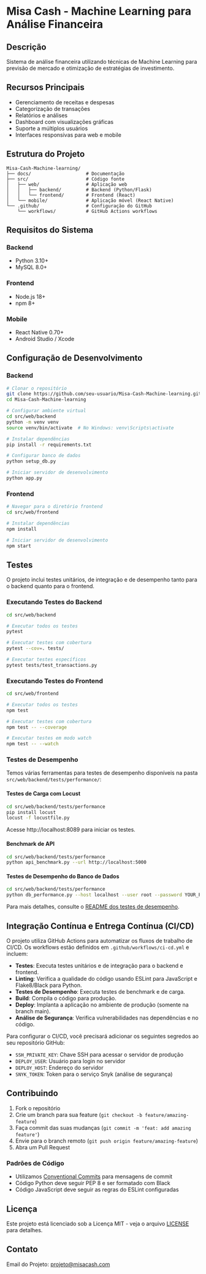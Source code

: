 # Misa Cash - Machine Learning para Análise Financeira

## Descrição
Sistema de análise financeira utilizando técnicas de Machine Learning para previsão de mercado e otimização de estratégias de investimento.

## Recursos Principais

- Gerenciamento de receitas e despesas
- Categorização de transações
- Relatórios e análises
- Dashboard com visualizações gráficas
- Suporte a múltiplos usuários
- Interfaces responsivas para web e mobile

## Estrutura do Projeto

```
Misa-Cash-Machine-learning/
├── docs/                    # Documentação
├── src/                     # Código fonte
│   ├── web/                 # Aplicação web
│   │   ├── backend/         # Backend (Python/Flask)
│   │   └── frontend/        # Frontend (React)
│   └── mobile/              # Aplicação móvel (React Native)
└── .github/                 # Configuração do GitHub
    └── workflows/           # GitHub Actions workflows
```

## Requisitos do Sistema

### Backend
- Python 3.10+
- MySQL 8.0+

### Frontend
- Node.js 18+
- npm 8+

### Mobile
- React Native 0.70+
- Android Studio / Xcode

## Configuração de Desenvolvimento

### Backend

```bash
# Clonar o repositório
git clone https://github.com/seu-usuario/Misa-Cash-Machine-learning.git
cd Misa-Cash-Machine-learning

# Configurar ambiente virtual
cd src/web/backend
python -m venv venv
source venv/bin/activate  # No Windows: venv\Scripts\activate

# Instalar dependências
pip install -r requirements.txt

# Configurar banco de dados
python setup_db.py

# Iniciar servidor de desenvolvimento
python app.py
```

### Frontend

```bash
# Navegar para o diretório frontend
cd src/web/frontend

# Instalar dependências
npm install

# Iniciar servidor de desenvolvimento
npm start
```

## Testes

O projeto inclui testes unitários, de integração e de desempenho tanto para o backend quanto para o frontend.

### Executando Testes do Backend

```bash
cd src/web/backend

# Executar todos os testes
pytest

# Executar testes com cobertura
pytest --cov=. tests/

# Executar testes específicos
pytest tests/test_transactions.py
```

### Executando Testes do Frontend

```bash
cd src/web/frontend

# Executar todos os testes
npm test

# Executar testes com cobertura
npm test -- --coverage

# Executar testes em modo watch
npm test -- --watch
```

### Testes de Desempenho

Temos várias ferramentas para testes de desempenho disponíveis na pasta `src/web/backend/tests/performance/`:

#### Testes de Carga com Locust

```bash
cd src/web/backend/tests/performance
pip install locust
locust -f locustfile.py
```

Acesse http://localhost:8089 para iniciar os testes.

#### Benchmark de API

```bash
cd src/web/backend/tests/performance
python api_benchmark.py --url http://localhost:5000
```

#### Testes de Desempenho do Banco de Dados

```bash
cd src/web/backend/tests/performance
python db_performance.py --host localhost --user root --password YOUR_PASSWORD --database misa_cash
```

Para mais detalhes, consulte o [README dos testes de desempenho](src/web/backend/tests/performance/README.md).

## Integração Contínua e Entrega Contínua (CI/CD)

O projeto utiliza GitHub Actions para automatizar os fluxos de trabalho de CI/CD. Os workflows estão definidos em `.github/workflows/ci-cd.yml` e incluem:

- **Testes**: Executa testes unitários e de integração para o backend e frontend.
- **Linting**: Verifica a qualidade do código usando ESLint para JavaScript e Flake8/Black para Python.
- **Testes de Desempenho**: Executa testes de benchmark e de carga.
- **Build**: Compila o código para produção.
- **Deploy**: Implanta a aplicação no ambiente de produção (somente na branch main).
- **Análise de Segurança**: Verifica vulnerabilidades nas dependências e no código.

Para configurar o CI/CD, você precisará adicionar os seguintes segredos ao seu repositório GitHub:

- `SSH_PRIVATE_KEY`: Chave SSH para acessar o servidor de produção
- `DEPLOY_USER`: Usuário para login no servidor
- `DEPLOY_HOST`: Endereço do servidor
- `SNYK_TOKEN`: Token para o serviço Snyk (análise de segurança)

## Contribuindo

1. Fork o repositório
2. Crie um branch para sua feature (`git checkout -b feature/amazing-feature`)
3. Faça commit das suas mudanças (`git commit -m 'feat: add amazing feature'`)
4. Envie para o branch remoto (`git push origin feature/amazing-feature`)
5. Abra um Pull Request

### Padrões de Código

- Utilizamos [Conventional Commits](https://www.conventionalcommits.org/) para mensagens de commit
- Código Python deve seguir PEP 8 e ser formatado com Black
- Código JavaScript deve seguir as regras do ESLint configuradas

## Licença

Este projeto está licenciado sob a Licença MIT - veja o arquivo [LICENSE](LICENSE) para detalhes.

## Contato

Email do Projeto: projeto@misacash.com 